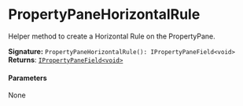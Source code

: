 # PropertyPaneHorizontalRule

Helper method to create a Horizontal Rule on the PropertyPane.

**Signature:** `PropertyPaneHorizontalRule(): IPropertyPaneField<void>`
**Returns**: [`IPropertyPaneField<void>`](../sp-client-preview/ipropertypanefield.md)


#### Parameters
None

